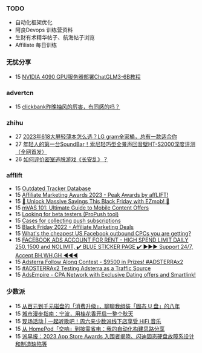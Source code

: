 ### TODO
-  自动化框架优化
-  阿良Devops 训练营资料
-  生财有术精华帖子、航海帖子浏览
-  Affiliate 每日训练

### 无忧分享
<!-- ruyo:START -->
-  15 [NVIDIA 4090 GPU服务器部署ChatGLM3-6B教程](https://51.ruyo.net/18538.html)<!-- ruyo:END -->

### advertcn
<!-- advertcn:START -->
-  15 [clickbank昨晚抽风的厉害，有同感的吗？](https://www.advertcn.com/forum.php?mod=viewthread&tid=112926)<!-- advertcn:END -->

### zhihu
<!-- zhihu:START -->
-  27 [2023年618大屏轻薄本怎么选？LG gram全家桶，总有一款适合你](http://zhuanlan.zhihu.com/p/632641888?utm_campaign=rss&utm_medium=rss&utm_source=rss&utm_content=title)
-  27 [年轻人的第一台SoundBar！索尼轻巧型全景声回音壁HT-S2000深度评测（全网首发）](http://zhuanlan.zhihu.com/p/630990296?utm_campaign=rss&utm_medium=rss&utm_source=rss&utm_content=title)
-  26 [如何评价密室逃脱游戏《长安乱》？](http://www.zhihu.com/question/563950552/answer/3045961312?utm_campaign=rss&utm_medium=rss&utm_source=rss&utm_content=title)<!-- zhihu:END -->

### afflift
<!-- afflift:START -->
-  15 [Outdated Tracker Database](https://afflift.com/f/threads/outdated-tracker-database.12028/)
-  15 [Affiliate Marketing Awards 2023 - Peak Awards by affLIFT!](https://afflift.com/f/threads/affiliate-marketing-awards-2023-peak-awards-by-afflift.12031/)
-  15 [🌟 Unlock Massive Savings This Black Friday with EZmob! 🌟](https://afflift.com/f/threads/%F0%9F%8C%9F-unlock-massive-savings-this-black-friday-with-ezmob-%F0%9F%8C%9F.12033/)
-  15 [mVAS 101: Ultimate Guide to Mobile Content Offers](https://afflift.com/f/threads/mvas-101-ultimate-guide-to-mobile-content-offers.11905/)
-  15 [Looking for beta testers &lpar;ProPush tool&rpar;](https://afflift.com/f/threads/looking-for-beta-testers-propush-tool.11522/)
-  15 [Cases for collecting push subscriptions](https://afflift.com/f/threads/cases-for-collecting-push-subscriptions.12004/)
-  15 [Black Friday 2022 - Affiliate Marketing Deals](https://afflift.com/f/threads/black-friday-2022-affiliate-marketing-deals.9962/)
-  15 [What&#39;s the cheapest US Facebook outbound CPCs you are getting?](https://afflift.com/f/threads/whats-the-cheapest-us-facebook-outbound-cpcs-you-are-getting.12029/)
-  15 [FACEBOOK ADS ACCOUNT FOR RENT - HIGH SPEND LIMIT DAILY 250$, 1500$ and NOLIMIT, ✔️ BLUE STICKER PAGE ✔️ ▶️▶️▶️ Support 24/7, Accept BH,WH,GH ◀️◀️◀️](https://afflift.com/f/threads/facebook-ads-account-for-rent-high-spend-limit-daily-250-1500-and-nolimit-%E2%9C%94%EF%B8%8F-blue-sticker-page-%E2%9C%94%EF%B8%8F-%E2%96%B6%EF%B8%8F%E2%96%B6%EF%B8%8F%E2%96%B6%EF%B8%8F-support-24-7-accept-bh-wh-gh-%E2%97%80%EF%B8%8F%E2%97%80%EF%B8%8F%E2%97%80%EF%B8%8F.11267/)
-  15 [Adsterra Follow Along Contest - $9500 in Prizes! #ADSTERRAx2](https://afflift.com/f/threads/adsterra-follow-along-contest-9500-in-prizes-adsterrax2.11948/)
-  15 [#ADSTERRAx2 Testing Adsterra as a Traffic Source](https://afflift.com/f/threads/adsterrax2-testing-adsterra-as-a-traffic-source.11955/)
-  15 [AdsEmpire - CPA Network with Exclusive Dating offers and Smartlink!](https://afflift.com/f/threads/adsempire-cpa-network-with-exclusive-dating-offers-and-smartlink.6820/)<!-- afflift:END -->

### 少数派
<!-- sspai:START -->
-  15 [从百元到千元磁盘的「消费升级」，聊聊我组装「固态 U 盘」的八年](https://sspai.com/post/82986)
-  15 [城市漫步指南：宁波，用桂花香开启一整个秋天](https://sspai.com/post/83923)
-  15 [现场活动 | 一起听歌吧！周六来少数派线下店享受 HiFi 音乐](https://sspai.com/post/84421)
-  15 [从 HomePod「交响」到按需省电：我的自动化构建思路分享](https://sspai.com/post/84349)
-  15 [派早报：2023 App Store Awards 入围者揭晓、闪迪固态硬盘故障系设计和制造缺陷等](https://sspai.com/post/84419)<!-- sspai:END -->
